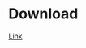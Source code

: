 # Download

[Link](https://github.com/ZlaysWorkshopWorkshop/microsoft-teams-instances-manager/releases)
